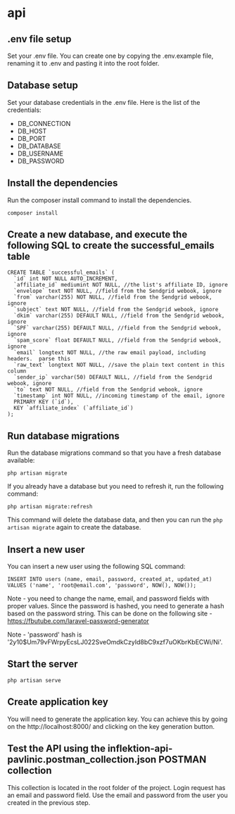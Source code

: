 # api

## .env file setup
Set your .env file. You can create one by copying the .env.example file, renaming it to .env and pasting it into the root folder.

## Database setup
Set your database credentials in the .env file. Here is the list of the credentials:
- DB_CONNECTION
- DB_HOST
- DB_PORT
- DB_DATABASE
- DB_USERNAME
- DB_PASSWORD

## Install the dependencies
Run the composer install command to install the dependencies.
```
composer install
```
## Create a new database, and execute the following SQL to create the successful_emails table
```
CREATE TABLE `successful_emails` (
  `id` int NOT NULL AUTO_INCREMENT,
  `affiliate_id` mediumint NOT NULL, //the list's affiliate ID, ignore
  `envelope` text NOT NULL, //field from the Sendgrid webook, ignore
  `from` varchar(255) NOT NULL, //field from the Sendgrid webook, ignore
  `subject` text NOT NULL, //field from the Sendgrid webook, ignore
  `dkim` varchar(255) DEFAULT NULL, //field from the Sendgrid webook, ignore
  `SPF` varchar(255) DEFAULT NULL, //field from the Sendgrid webook, ignore
  `spam_score` float DEFAULT NULL, //field from the Sendgrid webook, ignore
  `email` longtext NOT NULL, //the raw email payload, including headers.  parse this
  `raw_text` longtext NOT NULL, //save the plain text content in this column
  `sender_ip` varchar(50) DEFAULT NULL, //field from the Sendgrid webook, ignore
  `to` text NOT NULL, //field from the Sendgrid webook, ignore
  `timestamp` int NOT NULL, //incoming timestamp of the email, ignore
  PRIMARY KEY (`id`),
  KEY `affiliate_index` (`affiliate_id`)
);

```

## Run database migrations
Run the database migrations command so that you have a fresh database available:
```
php artisan migrate
```

If you already have a database but you need to refresh it, run the following command:
```
php artisan migrate:refresh
```
This command will delete the database data, and then you can run the ```php artisan migrate``` again to create the database.

## Insert a new user
You can insert a new user using the following SQL command:
```
INSERT INTO users (name, email, password, created_at, updated_at) 
VALUES ('name', 'root@email.com', 'password', NOW(), NOW());
```
Note - you need to change the name, email, and password fields with proper values. Since the password is hashed, you need to generate a hash based on the password string. This can be done on the following site - https://fbutube.com/laravel-password-generator

Note - 'password' hash is '$2y$10$Um79vFWrpyEcsLJ022SveOmdkCzyId8bC9xzf7uOKbrKbECWi/Ni'.

## Start the server
```
php artisan serve
```

## Create application key
You will need to generate the application key. You can achieve this by going on the http://localhost:8000/ and clicking on the key generation button.

## Test the API using the inflektion-api-pavlinic.postman_collection.json POSTMAN collection
This collection is located in the root folder of the project.
Login request has an email and password field. Use the email and password from the user you created in the previous step.
